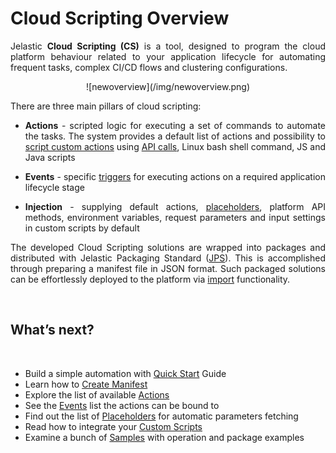 <h1>Cloud Scripting Overview</h1>           
<p dir="ltr" style="text-align: justify;">Jelastic <b>Cloud Scripting (CS)</b> is a tool, designed to program the cloud platform behaviour related to your application lifecycle for automating frequent tasks, complex CI/CD flows and clustering configurations.</p>                                         
    
<center>![newoverview](/img/newoverview.png)</center>
  
There are three main pillars of cloud scripting:   
<ul><li><p dir="ltr" style="text-align: justify;"><b>Actions</b> - scripted logic for executing a set of commands to automate the tasks. The system provides a default list of actions and possibility to <a href="http://docs.cloudscripting.com/creating-templates/writing-scripts/" target="_blank">script custom actions</a> using <a href="https://docs.jelastic.com/api/" target="_blank">API calls</a>, Linux bash shell command, JS and Java scripts</p></li>                                                           
<li><p dir="ltr" style="text-align: justify;"><b>Events</b> - specific <a href="http://docs.cloudscripting.com/reference/events/" target="_blank">triggers</a> for executing actions on a required application lifecycle stage</p></li>                                                                        
<li><p dir="ltr" style="text-align: justify;"><b>Injection</b> - supplying default actions, <a href="http://docs.cloudscripting.com/reference/placeholders/" target="_blank">placeholders</a>, platform API methods, environment variables, request parameters and input settings in custom scripts by default</p></li></ul>                                                             
  
<p dir="ltr" style="text-align: justify;">The developed Cloud Scripting solutions are wrapped into packages and distributed with Jelastic Packaging Standard (<a href="https://docs.jelastic.com/jps" target="_blank">JPS</a>). This is accomplished through preparing a manifest file in JSON format. Such packaged solutions can be effortlessly deployed to the platform via <a href="https://docs.jelastic.com/environment-import" target="_blank">import</a> functionality.</p>                                   
<br>
<h2>What’s next?</h2>      
<br>
<ul><li>Build a simple automation with <a href="http://docs.cloudscripting.com/quick-start/" target="_blank">Quick Start</a> Guide</li>                            
<li>Learn how to <a href="http://docs.cloudscripting.com/creating-templates/template-basics/" target="_blank">Create Manifest</a></li>                           
<li>Explore the list of available <a href="http://docs.cloudscripting.com/reference/actions/" target="_blank">Actions</a></li>                           
<li>See the <a href="http://docs.cloudscripting.com/reference/events/" target="_blank">Events</a> list the actions can be bound to</li>                        
<li>Find out the list of <a href="http://docs.cloudscripting.com/reference/placeholders/" target="_blank">Placeholders</a> for automatic parameters fetching</li>                   
<li>Read how to integrate your <a href="http://docs.cloudscripting.com/creating-templates/writing-scripts/" target="_blank">Custom Scripts</a></li>                          
<li>Examine a bunch of <a href="http://docs.cloudscripting.com/samples/" target="_blank">Samples</a> with operation and package examples</li></ul>                   
                    